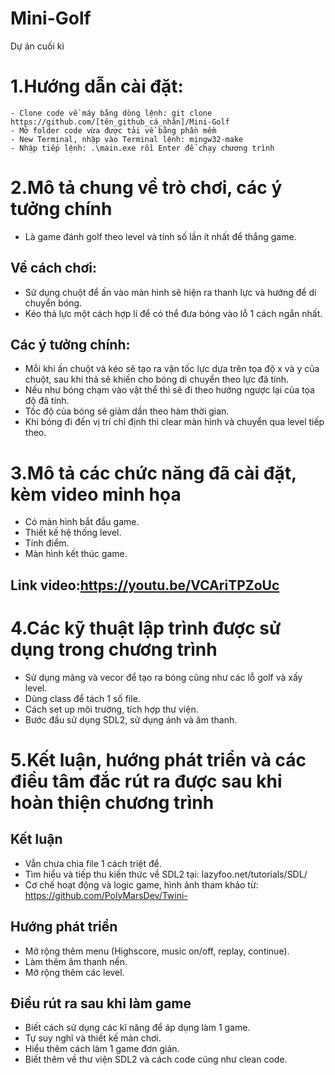 # Mini-Golf
 Dự án cuối kì
# 1.Hướng dẫn cài đặt:

 	- Clone code về máy bằng dòng lệnh: git clone https://github.com/[tên_github_cá_nhân]/Mini-Golf
 	- Mở folder code vừa được tải về bằng phần mềm
 	- New Terminal, nhập vào Terminal lệnh: mingw32-make
 	- Nhập tiếp lệnh: .\main.exe rồi Enter để chạy chương trình
# 2.Mô tả chung về trò chơi, các ý tưởng chính

  - Là game đánh golf theo level và tính số lần ít nhất để thắng game.
## Về cách chơi:

  - Sử dụng chuột để ấn vào màn hình sẽ hiện ra thanh lực và hướng để di chuyển bóng.
  - Kéo thả lực một cách hợp lí để có thể đưa bóng vào lỗ 1 cách ngắn nhất.
## Các ý tưởng chính:

  - Mỗi khi ấn chuột và kéo sẽ tạo ra vận tốc lực dựa trên tọa độ x và y của chuột, sau khi thả sẽ khiến
    cho bóng di chuyển theo lực đã tính.
  - Nếu như bóng chạm vào vật thể thì sẽ đi theo hướng ngược lại của tọa độ đã tính.
  - Tốc độ của bóng sẽ giảm dần theo hàm thời gian.
  - Khi bóng đi đến vị trí chỉ định thì clear màn hình và chuyển qua level tiếp theo.
# 3.Mô tả các chức năng đã cài đặt, kèm video minh họa

  - Có màn hình bắt đầu game.
  - Thiết kế hệ thống level.
  - Tính điểm.
  - Màn hình kết thúc game.
## Link video:https://youtu.be/VCAriTPZoUc
# 4.Các kỹ thuật lập trình được sử dụng trong chương trình

  - Sử dụng mảng và vecor để tạo ra bóng cũng như các lỗ golf và xấy level.
  - Dùng class để tách 1 số file.
  - Cách set up môi trường, tích hợp thư viện.
  - Bước đầu sử dụng SDL2, sử dụng ảnh và âm thanh.
# 5.Kết luận, hướng phát triển và các điều tâm đắc rút ra được sau khi hoàn thiện chương trình

## Kết luận
  - Vẫn chưa chia file 1 cách triệt để.
  - Tìm hiểu và tiếp thu kiến thức về SDL2 tại: lazyfoo.net/tutorials/SDL/
  - Cơ chế hoạt động và logic game, hình ảnh tham khảo từ: https://github.com/PolyMarsDev/Twini-
## Hướng phát triển

  - Mở rộng thêm menu (Highscore, music on/off, replay, continue).
  - Làm thêm âm thanh nền.
  - Mở rộng thêm các level.
 ## Điều rút ra sau khi làm game
 
  - Biết cách sử dụng các kĩ năng để áp dụng làm 1 game.
  - Tự suy nghĩ và thiết kế màn chơi.
  - Hiểu thêm cách làm 1 game đơn giản.
  - Biết thêm về thư viện SDL2 và cách code cũng như clean code.
 
